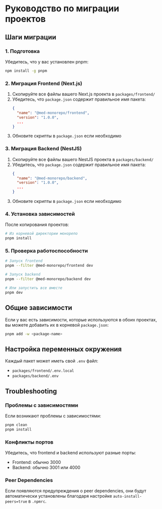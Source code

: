 # Руководство по миграции проектов

## Шаги миграции

### 1. Подготовка

Убедитесь, что у вас установлен pnpm:
```bash
npm install -g pnpm
```

### 2. Миграция Frontend (Next.js)

1. Скопируйте все файлы вашего Next.js проекта в `packages/frontend/`
2. Убедитесь, что `package.json` содержит правильное имя пакета:
   ```json
   {
     "name": "@med-monorepo/frontend",
     "version": "1.0.0",
     ...
   }
   ```
3. Обновите скрипты в `package.json` если необходимо

### 3. Миграция Backend (NestJS)

1. Скопируйте все файлы вашего NestJS проекта в `packages/backend/`
2. Убедитесь, что `package.json` содержит правильное имя пакета:
   ```json
   {
     "name": "@med-monorepo/backend",
     "version": "1.0.0",
     ...
   }
   ```
3. Обновите скрипты в `package.json` если необходимо

### 4. Установка зависимостей

После копирования проектов:
```bash
# Из корневой директории монорепо
pnpm install
```

### 5. Проверка работоспособности

```bash
# Запуск frontend
pnpm --filter @med-monorepo/frontend dev

# Запуск backend
pnpm --filter @med-monorepo/backend dev

# Или запустить все вместе
pnpm dev
```

## Общие зависимости

Если у вас есть зависимости, которые используются в обоих проектах, вы можете добавить их в корневой `package.json`:

```bash
pnpm add -w <package-name>
```

## Настройка переменных окружения

Каждый пакет может иметь свой `.env` файл:
- `packages/frontend/.env.local`
- `packages/backend/.env`

## Troubleshooting

### Проблемы с зависимостями

Если возникают проблемы с зависимостями:
```bash
pnpm clean
pnpm install
```

### Конфликты портов

Убедитесь, что frontend и backend используют разные порты:
- Frontend: обычно 3000
- Backend: обычно 3001 или 4000

### Peer Dependencies

Если появляются предупреждения о peer dependencies, они будут автоматически установлены благодаря настройке `auto-install-peers=true` в `.npmrc`.
